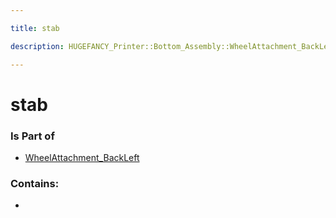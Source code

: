 ```yaml
---

title: stab

description: HUGEFANCY_Printer::Bottom_Assembly::WheelAttachment_BackLeft::stab

---
```

# stab
<script>
    var geoarray = '{"stab": {}}';
</script>
<script>
    var basepath = '/assets/HUGEFANCY_Printer/Bottom_Assembly/WheelAttachment_BackLeft/';
</script>
<link rel="stylesheet" href="/css/container.css">

<div id="container"></div>

<!-- these are the required scripts for the three.js scene -->
<script src="/lib/three.min.js"></script>
<script src="/lib/OrbitControls.js"></script>
<script src="/lib/RectAreaLightUniformsLib.js"></script>
<!-- this is your app's lib file -->
<script src="/lib/triceratops_app.js"></script>
### Is Part of
- [WheelAttachment_BackLeft](../WheelAttachment_BackLeft)  

### Contains:
- [](./stab/)

